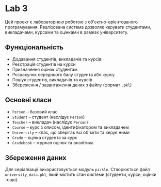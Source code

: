 # Lab 3

Цей проєкт є лабораторною роботою з об'єктно-орієнтованого програмування. Реалізована система дозволяє керувати студентами, викладачами, курсами та оцінками в рамках університету.

## Функціональність

- Додавання студентів, викладачів та курсів
- Реєстрація студентів на курси
- Призначення оцінок студентам
- Розрахунок середнього балу студента або курсу
- Пошук студентів, викладачів та курсів
- Збереження / завантаження даних з файлу (формат `.pkl`)

## Основні класи

- `Person` – базовий клас
- `Student` – студент (наслідує `Person`)
- `Teacher` – викладач (наслідує `Person`)
- `Course` – курс з описом, ідентифікатором та викладачем
- `University` – клас, що зберігає всі об'єкти та керує ними
- `Grade` – оцінка студента за курс
- `Gradebook` – журнал оцінок та аналітика

## Збереження даних

Для серіалізації використовується модуль `pickle`. Створюється файл `university_data.pkl`, який містить стан системи (студенти, курси, оцінки тощо).
